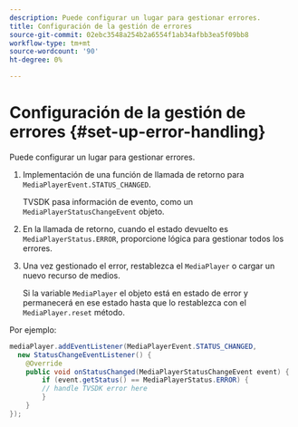 ```yaml
---
description: Puede configurar un lugar para gestionar errores.
title: Configuración de la gestión de errores
source-git-commit: 02ebc3548a254b2a6554f1ab34afbb3ea5f09bb8
workflow-type: tm+mt
source-wordcount: '90'
ht-degree: 0%

---
```


# Configuración de la gestión de errores {#set-up-error-handling}

Puede configurar un lugar para gestionar errores.

1. Implementación de una función de llamada de retorno para `MediaPlayerEvent.STATUS_CHANGED`.

   TVSDK pasa información de evento, como un `MediaPlayerStatusChangeEvent` objeto.
1. En la llamada de retorno, cuando el estado devuelto es `MediaPlayerStatus.ERROR`, proporcione lógica para gestionar todos los errores.
1. Una vez gestionado el error, restablezca el `MediaPlayer` o cargar un nuevo recurso de medios.

   Si la variable `MediaPlayer` el objeto está en estado de error y permanecerá en ese estado hasta que lo restablezca con el `MediaPlayer.reset` método.

<!--<a id="example_E74BB605ED08450295B8902F1E4BB8F5"></a>-->

Por ejemplo:

```java
mediaPlayer.addEventListener(MediaPlayerEvent.STATUS_CHANGED,  
  new StatusChangeEventListener() { 
    @Override 
    public void onStatusChanged(MediaPlayerStatusChangeEvent event) { 
        if (event.getStatus() == MediaPlayerStatus.ERROR) { 
        // handle TVSDK error here 
        } 
    } 
});
```
